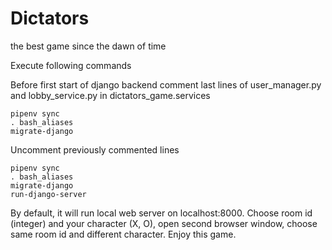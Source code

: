 # Dictators
the best game since the dawn of time

Execute following commands

Before first start of django backend comment last lines of user_manager.py and lobby_service.py in dictators_game.services

```shell
pipenv sync
. bash_aliases
migrate-django
```

Uncomment previously commented lines

```shell
pipenv sync
. bash_aliases
migrate-django
run-django-server
```


By default, it will run local web server on localhost:8000. Choose room id (integer) and your character (X, O), open second browser window, choose same room id and different character.
Enjoy this game.
